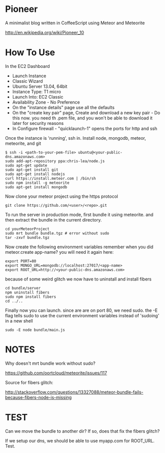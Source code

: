 Pioneer
=======

A minimalist blog written in CoffeeScript using Meteor and Meteorite

http://en.wikipedia.org/wiki/Pioneer_10


How To Use
==========

In the EC2 Dashboard
 - Launch Instance
 - Classic Wizard
 - Ubuntu Server 13.04, 64bit
 - Instance Type: T1 micro
 - Launch Into: EC2 Classic
 - Availability Zone - No Preference
 - On the "instance details" page use all the defaults
 - On the "create key pair" page, Create and download a new key pair - Do this now. you need th .pem file, and you won't be able to download it later for security reasons
 - In Configure firewall - "quicklaunch-1" opens the ports for http and ssh

Once the instance is 'running', ssh in. Install node, mongodb, meteor, meteorite, and git

```
$ ssh -i <path-to-your-pem-file> ubuntu@<your-public-dns.amazonaws.com>
sudo add-apt-repository ppa:chris-lea/node.js
sudo apt-get update
sudo apt-get install git
sudo apt-get install nodejs
curl https://install.meteor.com | /bin/sh
sudo npm install -g meteorite
sudo apt-get install mongodb
 ```
Now clone your meteor project using the https protocol

```
git clone https://github.com/<user>/<repo>.git
```
To run the server in production mode, first bundle it using meteorite. and then extract the bundle in the current directory.

```
cd yourMeteorProject
sudo mrt bundle bundle.tgz # error without sudo
tar -zxvf bundle.tgz
```

Now create the following environment variables remember when you did meteor.create app-name? you will need it again here:

```
export PORT=80
export MONGO_URL=mongodb://localhost:27017/<app-name>
export ROOT_URL=http://<your-public-dns.amazonaws.com>
```

because of some weird glitch we now have to uninstall and install fibers

```
cd bundle/server
npm uninstall fibers
sudo npm install fibers
cd ../..
```

Finally now you can launch. since are are on port 80, we need sudo. the -E flag tells sudo to use the current environment variables instead of 'sudoing' in a new shell

```
sudo -E node bundle/main.js
```

NOTES
=====
Why doesn't mrt bundle work without sudo?

https://github.com/oortcloud/meteorite/issues/117

Source for fibers glitch:

http://stackoverflow.com/questions/13327088/meteor-bundle-fails-because-fibers-node-is-missing

TEST
====
Can we move the bundle to another dir? If so, does that fix the fibers glitch?

If we setup our dns, we should be able to use myapp.com for ROOT_URL. Test.
